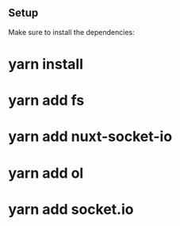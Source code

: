 
## Setup

Make sure to install the dependencies:

# yarn install
# yarn add fs
# yarn add nuxt-socket-io
# yarn add ol
# yarn add socket.io


